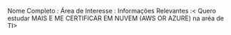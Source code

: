 Nome Completo :<GUILHERME MELO>
Área de Interesse :<SOFTWARE DEVELOPER IN JAVA  AWS>
Informações Relevantes :< Quero estudar MAIS E ME CERTIFICAR EM NUVEM (AWS OR AZURE) na aréa de TI>